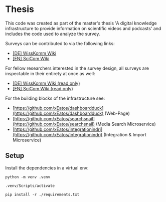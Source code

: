 # Thesis
This code was created as part of the master's thesis 'A digital knowledge infrastructure to provide information on scientific videos and podcasts' and includes the code used to analyze the survey.

Surveys can be contributed to via the following links: 
* [[DE] WissKomm Wiki](https://survey.uni-hannover.de/index.php/139333?lang=de)
* [[EN] SciCom Wiki](https://survey.uni-hannover.de/index.php/139333?lang=en)

For fellow researchers interested in the survey design, all surveys are inspectable in their entirety at once as well:
* [[DE] WissKomm Wiki (read only)](https://html-preview.github.io/?url=https://github.com/wittenborg/2025-scicom-ki-survey/blob/master/de/LimeSurvey%20-%20WissKomm%20Wiki.html)
* [[EN] SciCom Wiki (read only)](https://html-preview.github.io/?url=https://github.com/wittenborg/2025-scicom-ki-survey/blob/master/en/LimeSurvey%20-%20SciCom%20Wiki.html)

For the building blocks of the infrastructure see:
 -  [https://github.com/xEatos/dashboardduck](https://github.com/xEatos/dashboardduck) (Web-Page)
 -  [https://github.com/xEatos/searchsnail](https://github.com/xEatos/searchsnail) (Media Search Microservice)
 -  [https://github.com/xEatos/integrationindri](https://github.com/xEatos/integrationindri) (Integration & Import Microservice)

<!-- If you would like to cite this work:
```
@article{stehr_digitale_2025,
	title = {Eine digitale {Wissensinfrastruktur} zur {Bereitstellung} von {Informationen} über wissenschaftliche {Videos} und {Podcasts}},
	url = {https://repo.uni-hannover.de/handle/123456789/19141},
	doi = {10.15488/18996},
	language = {ger},
	urldate = {2025-04-29},
	author = {Stehr, Niklas},
	month = apr,
	year = {2025},
	note = {Publisher: Hannover : Gottfried Wilhelm Leibniz Universität},
}
``` -->

## Setup

Install the dependencies in a virtual env:

```
python -m venv .venv

.venv/Scripts/activate

pip install -r ./requirements.txt

```
